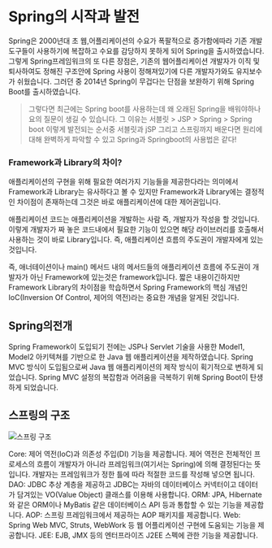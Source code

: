 # Spring의 시작과 발전

Spring은 2000년대 초 웹,어플리케이션의 수요가 폭팔적으로 증가함에따라 기존 개발도구들이 사용하기에 복잡하고 수요를 감당하지 못하게 되어 Spring을 출시하였습니다.
그렇게 Spring프레임워크의 또 다른 장점은, 기존의 웹어플리케이션 개발자가 이직 및 퇴사하여도 정해진 구조안에 Spring 사용이 정해져있기에 다른 개발자가와도 유지보수가 쉬웠습니다.
그러던 중 2014년 Spring이 무겁다는 단점을 보완하기 위해 Spring Boot를 출시하였습니다.

> 그렇다면 최근에는 Spring boot를 사용하는데 왜 오래된 Spring을 배워야하나요의 질문이 생길 수 있습니다. 
> 그 이유는 서블릿 > JSP > Spring > Spring boot  이렇게 발전되는 순서중 서블릿과 jSP 그리고 스프링까지 배운다면 원리에 대해 완벽하게 파악할 수 있고 Spring과 Springboot의 사용법은 같다! 

### Framework과 Library의 차이?

애플리케이션의 구현을 위해 필요한 여러가지 기능들을 제공한다라는 의미에서 Framework과 Library는 유사하다고 볼 수 있지만 Framework과 Library에는 결정적인 차이점이 존재하는데 그것은 바로 애플리케이션에 대한 제어권입니다.

 애플리케이션 코드는 애플리케이션을 개발하는 사람 즉, 개발자가 작성을 할 것입니다. 이렇게 개발자가 짜 놓은 코드내에서 필요한 기능이 있으면 해당 라이브러리를 호출해서 사용하는 것이 바로 Library입니다. 즉, 애플리케이션 흐름의 주도권이 개발자에게 있는 것입니다.

즉, 애너테이션이나 main() 메서드 내의 메서드들의 애플리케이션 흐름에 주도권이 개발자가 아닌 Framework에 있는것은 framework입니다. 
짧은 내용이긴하지만 Framework Library의 차이점을 학습하면서 Spring Framework의 핵심 개념인 IoC(Inversion Of Control, 제어의 역전)라는 중요한 개념을 알게된 것입니다.

## Spring의전개

Spring Framework이 도입되기 전에는 JSP나 Servlet 기술을 사용한 Model1, Model2 아키텍쳐를 기반으로 한 Java 웹 애플리케이션을 제작하였습니다.
Spring MVC 방식이 도입됨으로써 Java 웹 애플리케이션의 제작 방식이 획기적으로 변하게 되었습니다.
Spring MVC 설정의 복잡함과 어려움을 극복하기 위해 Spring Boot이 탄생하게 되었습니다.

## 스프링의 구조

![스프링 구조](https://user-images.githubusercontent.com/99226598/181009374-1e800c52-19e6-4726-b309-0038fb500a13.png)

Core: 제어 역전(IoC)과 의존성 주입(DI) 기능을 제공합니다. 제어 역전은 전체적인 프로세스의 흐름이 개발자가 아니라 프레임워크(여기서는 Spring)에 의해 결정된다는 뜻입니다. 개발자는 프레임워크가 정한 틀에 따라 적절한 코드를 작성해 넣으면 됩니다.  
DAO: JDBC 추상 계층을 제공하고 JDBC는 자바의 데이터베이스 커넥터이고 데이터가 담겨있는 VO(Value Object) 클래스를 이용해 사용합니다.
ORM: JPA, Hibernate와 같은 ORM이나 MyBatis 같은 데이터베이스 API 등과 통합할 수 있는 기능을 제공합니다.
AOP: 스프링 프레임워크에서 제공하는 AOP 패키지를 제공합니다. 
Web: Spring Web MVC, Struts, WebWork 등 웹 어플리케이션 구현에 도움되는 기능을 제공합니다.
JEE: EJB, JMX 등의 엔터프라이즈 J2EE 스펙에 관한 기능을 제공합니다.
